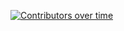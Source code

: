 [![Contributors over time](https://contributor-graph-api.apiseven.com/contributors-svg?chart=contributorOverTime&repo=CharaHarimata/Terminus-Game-Dev)](https://www.apiseven.com/en/contributor-graph?chart=contributorOverTime&repo=CharaHarimata/Terminus-Game-Dev)
